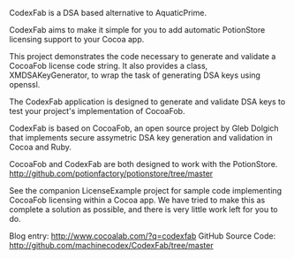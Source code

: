 CodexFab is a DSA based alternative to AquaticPrime. 

CodexFab aims to make it simple for you to add automatic PotionStore licensing support to your Cocoa app.

This project demonstrates the code necessary to generate and validate a CocoaFob license code string. It also provides a class, XMDSAKeyGenerator, to wrap the task of generating DSA keys using openssl.

The CodexFab application is designed to generate and validate DSA keys to test your project's implementation of CocoaFob.

CodexFab is based on CocoaFob, an open source project by Gleb Dolgich that implements secure assymetric DSA key generation and validation in Cocoa and Ruby. 

CocoaFob and CodexFab are both designed to work with the PotionStore. http://github.com/potionfactory/potionstore/tree/master

See the companion LicenseExample project for sample code implementing CocoaFob licensing within a Cocoa app. We have tried to make this as complete a solution as possible, and there is very little work left for you to do.

Blog entry: http://www.cocoalab.com/?q=codexfab
GitHub Source Code: http://github.com/machinecodex/CodexFab/tree/master
